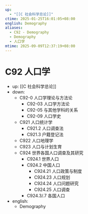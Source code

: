```yaml
---
up:
  - "[[C 社会科学总论]]"
ctime: 2025-01-25T16:01:05+08:00
english: Demography
aliases:
  - C92 - Demography
  - Demography
  - 人口学
mtime: 2025-09-09T12:37:19+08:00
---
```


# C92 人口学

- up: [[C 社会科学总论]]
- down:
	- C92-0 人口学理论与方法论
		- C92-03 人口学方法论
		- C92-05 与其他学科的关系
		- C92-09 人口学史
	- C921 人口统计学
		- C921.2 人口调查法
		- C921.3 户籍登记法
	- C922 人口地理学
	- C923 人口与计划生育
	- C924 世界各国人口调查及其研究
		- C924.1 世界人口
		- C924.2 中国人口
			- C924.21 人口政策与制度
			- C924.23 人口规划
			- C924.24 人口问题研究
			- C924.25 人口调查
		- C924.3/.7 各国人口
- english:
	- Demography
